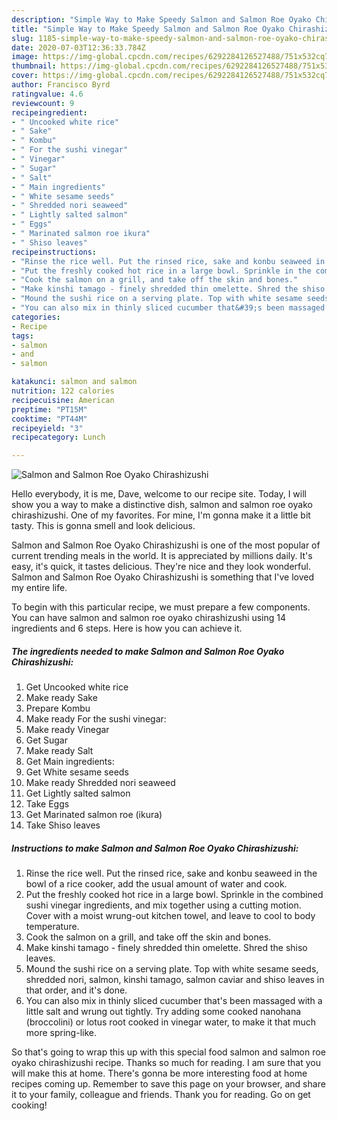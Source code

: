 ```yaml
---
description: "Simple Way to Make Speedy Salmon and Salmon Roe Oyako Chirashizushi"
title: "Simple Way to Make Speedy Salmon and Salmon Roe Oyako Chirashizushi"
slug: 1185-simple-way-to-make-speedy-salmon-and-salmon-roe-oyako-chirashizushi
date: 2020-07-03T12:36:33.784Z
image: https://img-global.cpcdn.com/recipes/6292284126527488/751x532cq70/salmon-and-salmon-roe-oyako-chirashizushi-recipe-main-photo.jpg
thumbnail: https://img-global.cpcdn.com/recipes/6292284126527488/751x532cq70/salmon-and-salmon-roe-oyako-chirashizushi-recipe-main-photo.jpg
cover: https://img-global.cpcdn.com/recipes/6292284126527488/751x532cq70/salmon-and-salmon-roe-oyako-chirashizushi-recipe-main-photo.jpg
author: Francisco Byrd
ratingvalue: 4.6
reviewcount: 9
recipeingredient:
- " Uncooked white rice"
- " Sake"
- " Kombu"
- " For the sushi vinegar"
- " Vinegar"
- " Sugar"
- " Salt"
- " Main ingredients"
- " White sesame seeds"
- " Shredded nori seaweed"
- " Lightly salted salmon"
- " Eggs"
- " Marinated salmon roe ikura"
- " Shiso leaves"
recipeinstructions:
- "Rinse the rice well. Put the rinsed rice, sake and konbu seaweed in the bowl of a rice cooker, add the usual amount of water and cook."
- "Put the freshly cooked hot rice in a large bowl. Sprinkle in the combined sushi vinegar ingredients, and mix together using a cutting motion. Cover with a moist wrung-out kitchen towel, and leave to cool to body temperature."
- "Cook the salmon on a grill, and take off the skin and bones."
- "Make kinshi tamago - finely shredded thin omelette. Shred the shiso leaves."
- "Mound the sushi rice on a serving plate. Top with white sesame seeds, shredded nori, salmon, kinshi tamago, salmon caviar and shiso leaves in that order, and it&#39;s done."
- "You can also mix in thinly sliced cucumber that&#39;s been massaged with a little salt and wrung out tightly. Try adding some cooked nanohana (broccolini) or lotus root cooked in vinegar water, to make it that much more spring-like."
categories:
- Recipe
tags:
- salmon
- and
- salmon

katakunci: salmon and salmon 
nutrition: 122 calories
recipecuisine: American
preptime: "PT15M"
cooktime: "PT44M"
recipeyield: "3"
recipecategory: Lunch

---
```



![Salmon and Salmon Roe Oyako Chirashizushi](https://img-global.cpcdn.com/recipes/6292284126527488/751x532cq70/salmon-and-salmon-roe-oyako-chirashizushi-recipe-main-photo.jpg)

Hello everybody, it is me, Dave, welcome to our recipe site. Today, I will show you a way to make a distinctive dish, salmon and salmon roe oyako chirashizushi. One of my favorites. For mine, I'm gonna make it a little bit tasty. This is gonna smell and look delicious.

Salmon and Salmon Roe Oyako Chirashizushi is one of the most popular of current trending meals in the world. It is appreciated by millions daily. It's easy, it's quick, it tastes delicious. They're nice and they look wonderful. Salmon and Salmon Roe Oyako Chirashizushi is something that I've loved my entire life.




To begin with this particular recipe, we must prepare a few components. You can have salmon and salmon roe oyako chirashizushi using 14 ingredients and 6 steps. Here is how you can achieve it.

<!--inarticleads1-->

##### The ingredients needed to make Salmon and Salmon Roe Oyako Chirashizushi:

1. Get  Uncooked white rice
1. Make ready  Sake
1. Prepare  Kombu
1. Make ready  For the sushi vinegar:
1. Make ready  Vinegar
1. Get  Sugar
1. Make ready  Salt
1. Get  Main ingredients:
1. Get  White sesame seeds
1. Make ready  Shredded nori seaweed
1. Get  Lightly salted salmon
1. Take  Eggs
1. Get  Marinated salmon roe (ikura)
1. Take  Shiso leaves




<!--inarticleads2-->

##### Instructions to make Salmon and Salmon Roe Oyako Chirashizushi:

1. Rinse the rice well. Put the rinsed rice, sake and konbu seaweed in the bowl of a rice cooker, add the usual amount of water and cook.
1. Put the freshly cooked hot rice in a large bowl. Sprinkle in the combined sushi vinegar ingredients, and mix together using a cutting motion. Cover with a moist wrung-out kitchen towel, and leave to cool to body temperature.
1. Cook the salmon on a grill, and take off the skin and bones.
1. Make kinshi tamago - finely shredded thin omelette. Shred the shiso leaves.
1. Mound the sushi rice on a serving plate. Top with white sesame seeds, shredded nori, salmon, kinshi tamago, salmon caviar and shiso leaves in that order, and it&#39;s done.
1. You can also mix in thinly sliced cucumber that&#39;s been massaged with a little salt and wrung out tightly. Try adding some cooked nanohana (broccolini) or lotus root cooked in vinegar water, to make it that much more spring-like.




So that's going to wrap this up with this special food salmon and salmon roe oyako chirashizushi recipe. Thanks so much for reading. I am sure that you will make this at home. There's gonna be more interesting food at home recipes coming up. Remember to save this page on your browser, and share it to your family, colleague and friends. Thank you for reading. Go on get cooking!
